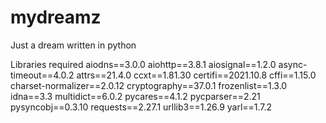 # mydreamz
Just a dream
written in python

Libraries required
aiodns==3.0.0
aiohttp==3.8.1
aiosignal==1.2.0
async-timeout==4.0.2
attrs==21.4.0
ccxt==1.81.30
certifi==2021.10.8
cffi==1.15.0
charset-normalizer==2.0.12
cryptography==37.0.1
frozenlist==1.3.0
idna==3.3
multidict==6.0.2
pycares==4.1.2
pycparser==2.21
pysyncobj==0.3.10
requests==2.27.1
urllib3==1.26.9
yarl==1.7.2



